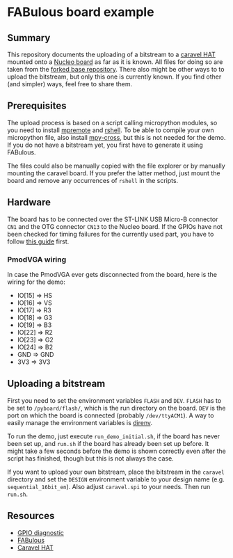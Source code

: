 # FABulous board example

## Summary

This repository documents the uploading of a bitstream to a
[caravel HAT](https://github.com/efabless/caravel_board/tree/main/hardware/nucleo/caravel_nucleo)
mounted onto a [Nucleo
board](https://www.st.com/en/evaluation-tools/nucleo-f746zg.html#overview) as
far as it is known. All files for doing so are taken from the [forked base
repository](https://github.com/gatecat/fabulous-mpw2-bringup).
There also might be other ways to to
upload the bitstream, but only this one is currently known. If you find other
(and simpler) ways, feel free to share them.

## Prerequisites

The upload process is based on a script calling micropython modules, so you
need to install [mpremote](https://pypi.org/project/mpremote) and
[rshell](https://pypi.org/project/rshell/). To be able to compile your own
micropython file, also install  [mpy-cross](https://pypi.org/project/mpy-cross/),
but this is not needed for the demo.
If you do not have
a bitstream yet, you first have to generate it using FABulous.

The files could also be manually copied with the file explorer or by manually
mounting the caravel board. If you prefer the latter method, just mount the board
and remove any occurrences of ```rshell``` in the scripts.

## Hardware

The board has to be connected over the ST-LINK USB Micro-B connector  ```CN1```
and the OTG connector ```CN13``` to the Nucleo board. If the GPIOs have not been
checked for timing failures for the currently used part, you have to follow
[this guide](https://github.com/efabless/caravel_board/tree/main/firmware/mpw2-5/nucleo)
first.

### PmodVGA wiring

In case the PmodVGA ever gets disconnected from the board, here is the wiring for
the demo:

- IO[15] => HS
- IO[16] => VS
- IO[17] => R3
- IO[18] => G3
- IO[19] => B3
- IO[22] => R2
- IO[23] => G2
- IO[24] => B2
- GND => GND
- 3V3 => 3V3

## Uploading a bitstream

First you
need to set the environment variables ```FLASH``` and ```DEV```. ```FLASH``` has
to be set to ```/pyboard/flash/```, which is the run directory on the board.
```DEV``` is the port on which the board is
connected (probably ```/dev/ttyACM1```). A way to easily manage the environment
variables is [direnv](https://github.com/direnv/direnv).

To run the demo, just execute ```run_demo_initial.sh```, if the board has never been
set up, and ```run.sh``` if the board has already been set up before. It might
take a few seconds before the demo is shown correctly even after the script has
finished, though but this is not always the case.

If you want to upload your own bitstream, place the bitstream in the ```caravel```
directory and set the ```DESIGN``` environment variable to your design name (e.g.
```sequential_16bit_en```). Also adjust ```caravel.spi``` to your needs.
Then run ```run.sh```.

## Resources

- [GPIO diagnostic](https://github.com/efabless/caravel_board/tree/main/firmware/mpw2-5/nucleo)
- [FABulous](https://github.com/FPGA-Research-Manchester/FABulous)
- [Caravel HAT](https://github.com/efabless/caravel_board/tree/main/hardware/nucleo/caravel_nucleo)

